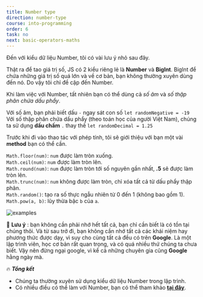 ```yaml
---
title: Number type
direction: number-type
course: into-programming
order: 6
task: no
next: basic-operators-maths
---
```


Đến với kiểu dữ liệu Number, tôi có vài lưu ý nhỏ sau đây.

Thật ra để tao giá trị số, JS có 2 kiểu riêng lẻ là **Number** và **BigInt**. BigInt để chứa những giá trị số quá lớn và về cơ bản, bạn không thường xuyên dùng đến nó. Do vậy tôi chỉ đề cập đến Number.

Khi làm việc với Number, tất nhiên bạn có thể dùng cả _số âm_ và _số thập phân chứa dấu phẩy_.

Với số âm, bạn phải biết dấu `-` ngay sát con số `let randomNegative = -19`  
Với số thập phân chứa dấu phẩy (theo toán học của người Việt Nam), chúng ta sử dụng **dấu chấm** `.` thay thế `let randomDecimal = 1.25`

Trước khi đi vào thao tác với phép tính, tôi sẽ giới thiệu với bạn một vài **method** bạn có thể cần.

`Math.floor(num)`: `num` được làm tròn xuống.  
`Math.ceil(num)`: `num` được làm tròn lên.  
`Math.round(num)`: `num` được làm tròn tới số nguyên gần nhất, **.5** sẽ được làm tròn lên.  
`Math.trunc(num)`: `num` không được làm tròn, chỉ xóa tất cả từ dấu phẩy thập phân.  
`Math.random()`: tạo ra số thực ngẫu nhiên từ 0 đến 1 (không bao gồm 1).
`Math.pow(a, b)`: lũy thừa bậc `b` của `a`.

![examples](https://firebasestorage.googleapis.com/v0/b/js-for-beginners.appspot.com/o/Task%206%3A%20Number%20type%2Ftask6.png?alt=media&token=af3e2753-7a52-4631-a703-900192d58cd2)

📌 **Lưu ý** : bạn không cần phải nhớ hết tất cả, bạn chỉ cần biết là có tồn tại chúng thôi. Và từ sau trở đi, bạn không cần nhớ tất cả các khái niệm hay phương thức được dạy, vì suy cho cùng tất cả đều có trên **Google**. Là một lập trình viên, học cơ bản rất quan trọng, và có quá nhiều thứ chúng ta chưa biết. Vậy nên đừng ngại google, vì kể cả những chuyên gia cũng **Google** hằng ngày mà.

🔥 **_Tổng kết_**

-   Chúng ta thường xuyên sử dụng kiểu dữ liệu Number trong lập trình.
-   Có nhiều điều có thể làm với Number, bạn có thể tham khảo **[tại đây](https://javascript.info/number)**.
